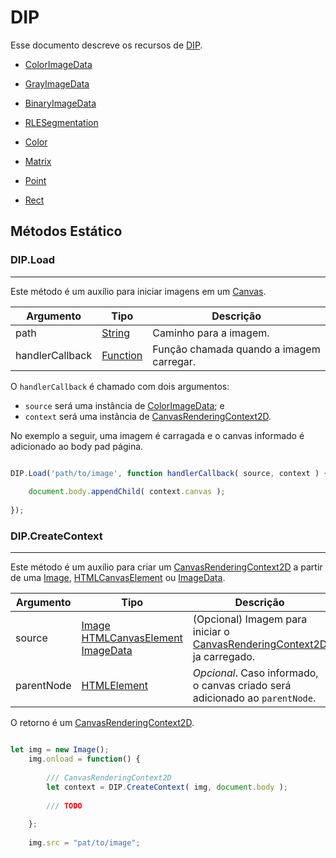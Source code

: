
# DIP

Esse documento descreve os recursos de [DIP](https://github.com/devConcordia/pixel/blob/main/index.mjs).

- [ColorImageData](ColorImageData.md)
- [GrayImageData](GrayImageData.md)
- [BinaryImageData](BinaryImageData.md)

- [RLESegmentation](RLESegmentation.md)

- [Color](Color.md)
- [Matrix](Matrix.md)
- [Point](Point.md)
- [Rect](Rect.md)

## Métodos Estático

### DIP.Load
----

Este método é um auxílio para iniciar imagens em um [Canvas](https://developer.mozilla.org/en-US/docs/Web/API/Canvas_API).

| Argumento | Tipo | Descrição |
|-----------|------|-----------|
| path      | [String](https://developer.mozilla.org/en-US/docs/Web/JavaScript/Reference/Global_Objects/String) | Caminho para a imagem. |
| handlerCallback | [Function](https://developer.mozilla.org/en-US/docs/Web/JavaScript/Reference/Global_Objects/Function) | Função chamada quando a imagem carregar. |

O `handlerCallback` é chamado com dois argumentos: 
- `source` será uma instância de [ColorImageData](ColorImageData.md); e
- `context` será uma instância de [CanvasRenderingContext2D](https://developer.mozilla.org/en-US/docs/Web/API/CanvasRenderingContext2D).

No exemplo a seguir, uma imagem é carragada e o canvas informado é adicionado ao body pad página.

```javascript

DIP.Load('path/to/image', function handlerCallback( source, context ) {
	
	document.body.appendChild( context.canvas );
	
});

```

### DIP.CreateContext
----

Este método é um auxílio para criar um [CanvasRenderingContext2D](https://developer.mozilla.org/en-US/docs/Web/API/CanvasRenderingContext2D) a partir de uma [Image](https://developer.mozilla.org/en-US/docs/Web/API/HTMLImageElement/Image), [HTMLCanvasElement](https://developer.mozilla.org/en-US/docs/Web/API/HTMLCanvasElement) ou [ImageData](https://developer.mozilla.org/en-US/docs/Web/API/ImageData).

| Argumento | Tipo | Descrição |
|-----------|------|-----------|
| source    | [Image](https://developer.mozilla.org/en-US/docs/Web/API/HTMLImageElement/Image)<br>[HTMLCanvasElement](https://developer.mozilla.org/en-US/docs/Web/API/HTMLCanvasElement)<br>[ImageData](https://developer.mozilla.org/en-US/docs/Web/API/ImageData) | (Opcional) Imagem para iniciar o [CanvasRenderingContext2D](https://developer.mozilla.org/en-US/docs/Web/API/CanvasRenderingContext2D) ja carregado. |
| parentNode | [HTMLElement]() | *Opcional*. Caso informado, o canvas criado será adicionado ao `parentNode`. |

O retorno é um [CanvasRenderingContext2D](https://developer.mozilla.org/en-US/docs/Web/API/CanvasRenderingContext2D).

```javascript

let img = new Image();
    img.onload = function() {
    	
		/// CanvasRenderingContext2D
		let context = DIP.CreateContext( img, document.body );
		
		/// TODO
		
    };
    
    img.src = "pat/to/image";

```
